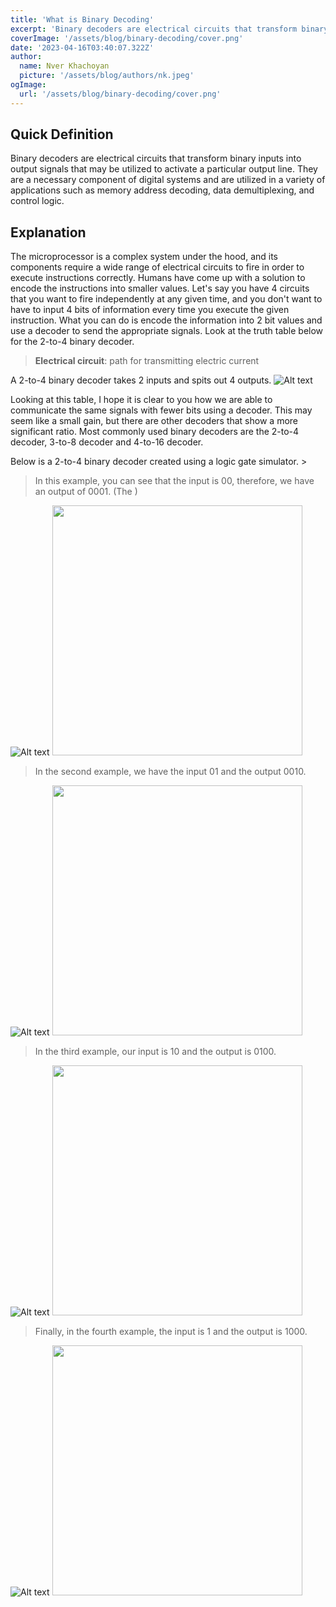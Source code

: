 ```yaml
---
title: 'What is Binary Decoding'
excerpt: 'Binary decoders are electrical circuits that transform binary inputs into output signals that may be utilized to activate a particular output line. They are a necessary component of digital systems and are utilized in a variety of applications such as memory address decoding, data demultiplexing, and control logic.'
coverImage: '/assets/blog/binary-decoding/cover.png'
date: '2023-04-16T03:40:07.322Z'
author:
  name: Nver Khachoyan
  picture: '/assets/blog/authors/nk.jpeg'
ogImage:
  url: '/assets/blog/binary-decoding/cover.png'
---
```


## Quick Definition

Binary decoders are electrical circuits that transform binary inputs into output signals that may be utilized to activate a particular output line. They are a necessary component of digital systems and are utilized in a variety of applications such as memory address decoding, data demultiplexing, and control logic.

## Explanation

The microprocessor is a complex system under the hood, and its components require a wide range of electrical circuits  to fire in order to execute instructions correctly. Humans have come up with a solution to encode the instructions into smaller values. Let's say you have 4 circuits that you want to fire independently at any given time, and you don't want to have to input 4 bits of information every time you execute the given instruction. What you can do is encode the information into 2 bit values and use a decoder to send the appropriate signals. Look at the truth table below for the 2-to-4 binary decoder. 

> **Electrical circuit**:
>  path for transmitting electric current

A 2-to-4 binary decoder takes 2 inputs and spits out 4 outputs.
![Alt text](/assets/blog/binary-decoding/2-to-4-truth-table.png?raw=true "Title")

Looking at this table, I hope it is clear to you how we are able to communicate the same signals with fewer bits using a decoder. This may seem like a small gain, but there are other decoders that show a more significant ratio. Most commonly used binary decoders are the 2-to-4 decoder, 3-to-8 decoder and 4-to-16 decoder.

Below is a 2-to-4 binary decoder created using a logic gate simulator. >

>In this example, you can see that the input is 00, therefore, we have an output of 0001. (The )
 
![Alt text](/assets/blog/binary-decoding/24bd-00.png?raw=true "Title")
<img src="/assets/blog/binary-decoding/24bd-00.png"  width="400" >


>In the second example, we have the input 01 and the output 0010.

![Alt text](/assets/blog/binary-decoding/24bd-01.png?raw=true "Title")
<img src="/assets/blog/binary-decoding/24bd-01.png"  width="400" >

>In the third example, our input is 10 and the output is 0100.

![Alt text](/assets/blog/binary-decoding/24bd-10.png?raw=true "Title")
<img src="/assets/blog/binary-decoding/24bd-10.png"  width="400" >

>Finally, in the fourth example, the input is 1 and the output is 1000.

![Alt text](/assets/blog/binary-decoding/24bd-11.png?raw=true "Title")
<img src="/assets/blog/binary-decoding/24bd-11.png"  width="400" >


